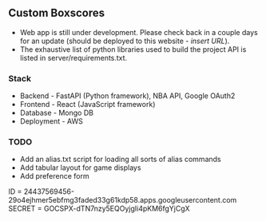 ## Custom Boxscores

- Web app is still under development. Please check back in a couple days for an update (should be deployed to this website - *insert URL*).
- The exhaustive list of python libraries used to build the project API is listed in server/requirements.txt.

### Stack 
- Backend - FastAPI (Python framework), NBA API, Google OAuth2 
- Frontend - React (JavaScript framework)
- Database - Mongo DB
- Deployment - AWS

### TODO 
- Add an alias.txt script for loading all sorts of alias commands
- Add tabular layout for game displays
- Add preference form

ID = 24437569456-29o4ejhmer5ebfmg3faded33g61kdp58.apps.googleusercontent.com
SECRET = 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
